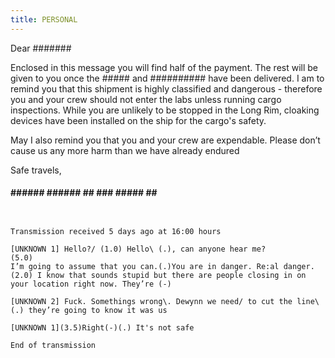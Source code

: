 ```yaml
---
title: PERSONAL
---
```

Dear #######

Enclosed in this message you will find half of the payment. The rest will be given to you once the ##### and ########## have been delivered. I am to remind you that this shipment is highly classified and dangerous - therefore you and your crew should not enter the labs unless running cargo inspections. While you are unlikely to be stopped in the Long Rim, cloaking devices have been installed on the ship for the cargo's safety.

May I also remind you that you and your crew are expendable. Please don’t cause us any more harm than we have already endured

Safe travels,

#### ###### ###### ## ### ##### ## #####

~~~~~~~~~~~~~~~~~~~~~~~~~~~~~~~~~~~~~~~~~~~~~~~~~~~~~~~~~~~~~~~~~~~~~~~~


Transmission received 5 days ago at 16:00 hours

[UNKNOWN 1] Hello?/ (1.0) Hello\ (.), can anyone hear me?
(5.0)
I’m going to assume that you can.(.)You are in danger. Re:al danger. (2.0) I know that sounds stupid but there are people closing in on your location right now. They’re (-)

[UNKNOWN 2] Fuck. Somethings wrong\. Dewynn we need/ to cut the line\(.) they’re going to know it was us

[UNKNOWN 1](3.5)Right(-)(.) It's not safe

End of transmission

